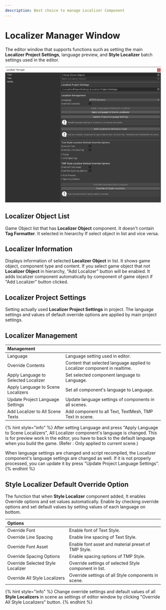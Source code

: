 ```yaml
---
description: Best choice to manage Localizer Component
---
```


# Localizer Manager Window

The editor window that supports functions such as setting the main **Localizer Project Settings**, language preview, and **Style Localizer** batch settings used in the editor.

![Localizer list of Cube Collector example](../.gitbook/assets/localizer_manager_window%20%281%29.png)

## Localizer Object List

Game Object list that has **Localizer Object** component. It doesn't contain **Tag Formatter**. It selected in hierarchy If select object in list and vice versa.

## Localizer Information

Displays information of selected **Localizer Object** in list. It shows game object, component type and content. If you select game object that not **Localizer Object** in hierarchy, "Add Localizer" button will be enabled. It adds localizer component automatically by component of game object if "Add Localizer" button clicked.

## Localizer Project Settings

Setting actually used **Localizer Project Settings** in project. The language settings and values of default override options are applied by main project settings.

## Localizer Management

| Management |  |
| :--- | :--- |
| Language | Language setting used in editor. |
| Override Contents | Content that selected language applied to Localizer component in realtime. |
| Apply Language to Selected Localizer | Set selected component language to Language. |
| Apply Language to Scene Localizers | Set all component's language to Language. |
| Update Project Language Settings |  Update language settings of components in all scenes. |
| Add Localizer to All Scene Texts | Add component to all Text, TextMesh, TMP Text in scene. |

{% hint style="info" %}
After setting Language and press "Apply Language to Scene Localizers", All Localizer component's language is changed. This is for preview work in the editor, you have to back to the default language when you build the game. \(Refer : Only applied to current scene.\)

When language settings are changed and script recompiled, the Localizer component's language settings are changed as well. If it is not properly processed, you can update it by press "Update Project Language Settings".
{% endhint %}

## Style Localizer Default Override Option

The function that when **Style Localizer** component added, It enables Override options and set values automatically. Enable by checking override options and set default values by setting values of each language on bottom.

| Options |  |
| :--- | :--- |
| Override Font | Enable font of Text Style. |
| Override Line Spacing | Enable line spacing of Text Style. |
| Override Font Asset | Enable font asset and material preset of TMP Style. |
| Override Spacing Options | Enable spacing options of TMP Style. |
| Override Selected Style Localizer | Override settings of selected Style component in list. |
| Override All Style Localizers | Override settings of all Style components in scene. |

{% hint style="info" %}
Change override settings and default values of all **Style Localizers** in scene as settings of editor window by clicking "Override All Style Localizers" button.
{% endhint %}

